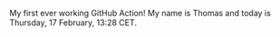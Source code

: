 My first ever working GitHub Action!
My name is Thomas and today is Thursday, 17 February, 13:28 CET. 
